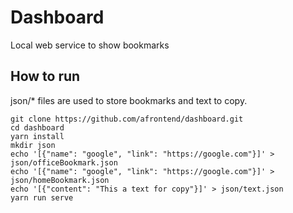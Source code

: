 # Dashboard

Local web service to show bookmarks

## How to run

json/\* files are used to store bookmarks and text to copy.

```basd
git clone https://github.com/afrontend/dashboard.git
cd dashboard
yarn install
mkdir json
echo '[{"name": "google", "link": "https://google.com"}]' > json/officeBookmark.json
echo '[{"name": "google", "link": "https://google.com"}]' > json/homeBookmark.json
echo '[{"content": "This a text for copy"}]' > json/text.json
yarn run serve
```
